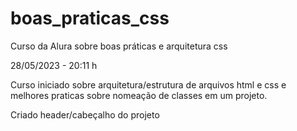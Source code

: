 # boas_praticas_css
Curso da Alura sobre boas práticas e arquitetura css

28/05/2023 - 20:11 h

Curso iniciado sobre arquitetura/estrutura de arquivos html e css e melhores praticas sobre nomeação de classes em um projeto.

Criado header/cabeçalho do projeto
